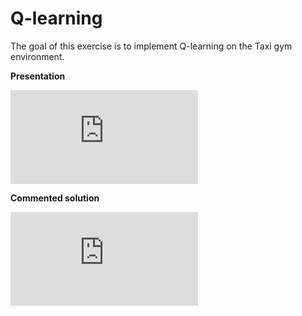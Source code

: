 # Q-learning

The goal of this exercise is to implement Q-learning on the Taxi gym environment.

**Presentation**

<div class="embed-container">
  <iframe src="https://www.youtube.com/embed/WfnS22z2JKY" frameborder="0" allowfullscreen></iframe>
</div>

**Commented solution**

<div class="embed-container">
  <iframe src="https://www.youtube.com/embed/uxcdOwlfQHA" frameborder="0" allowfullscreen></iframe>
</div>
